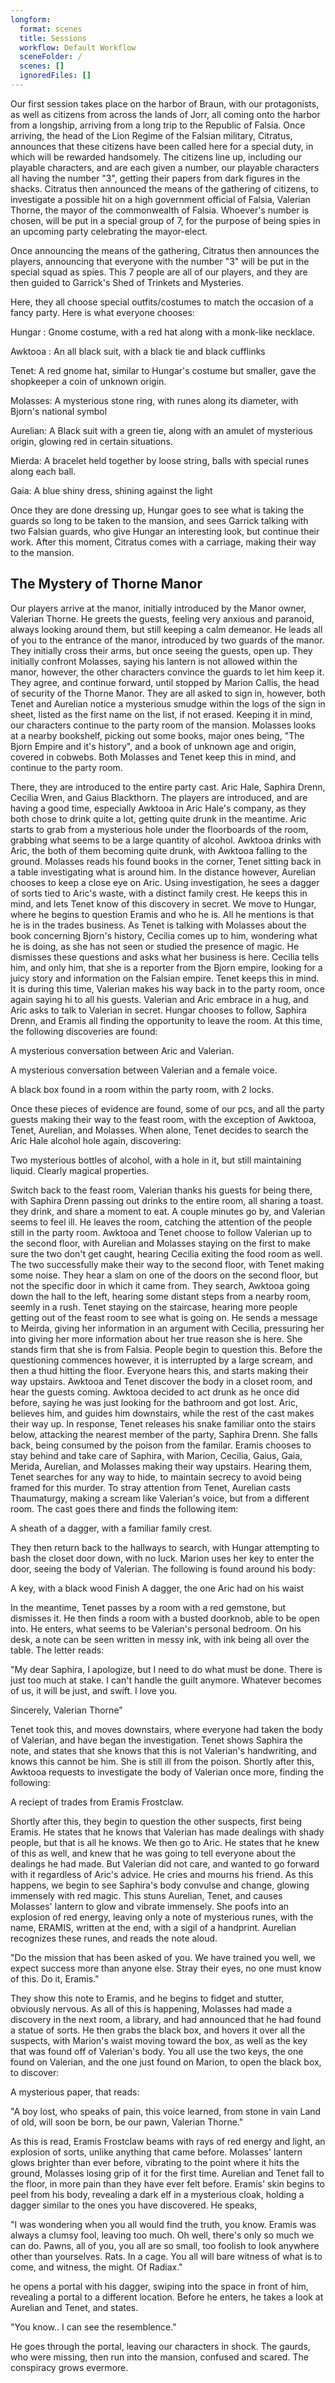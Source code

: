 ```yaml
---
longform:
  format: scenes
  title: Sessions
  workflow: Default Workflow
  sceneFolder: /
  scenes: []
  ignoredFiles: []
---
```

Our first session takes place on the harbor of Braun, with our protagonists, as well as citizens from across the lands of Jorr, all coming onto the harbor from a longship, arriving from a long trip to the Republic of Falsia. Once arriving, the head of the Lion Regime of the Falsian military, Citratus, announces that these citizens have been called here for a special duty, in which will be rewarded handsomely. The citizens line up, including our playable characters, and are each given a number, our playable characters all having the number "3", getting their papers from dark figures in the shacks. Citratus then announced the means of the gathering of citizens, to investigate a possible hit on a high government official of Falsia, Valerian Thorne, the mayor of the commonwealth of Falsia. Whoever's number is chosen, will be put in a special group of 7, for the purpose of being spies in an upcoming party celebrating the mayor-elect. 

Once announcing the means of the gathering, Citratus then announces the players, announcing that everyone with the number "3" will be put in the special squad as spies. This 7 people are all of our players, and they are then guided to Garrick's Shed of Trinkets and Mysteries.

Here, they all choose special outfits/costumes to match the occasion of a fancy party. Here is what everyone chooses:

Hungar : Gnome costume, with a red hat along with a monk-like necklace.

Awktooa : An all black suit, with a black tie and black cufflinks

Tenet: A red gnome hat, similar to Hungar's costume but smaller, gave the shopkeeper a coin of unknown origin.

Molasses: A mysterious stone ring, with runes along its diameter, with Bjorn's national symbol

Aurelian: A Black suit with a green tie, along with an amulet of mysterious origin, glowing red in certain situations.

Mierda: A bracelet held together by loose string, balls with special runes along each ball.

Gaia: A blue shiny dress, shining against the light

Once they are done dressing up, Hungar goes to see what is taking the guards so long to be taken to the mansion, and sees Garrick talking with two Falsian guards, who give Hungar an interesting look, but continue their work. After this moment, Citratus comes with a carriage, making their way to the mansion.

## The Mystery of Thorne Manor

Our players arrive at the manor, initially introduced by the Manor owner, Valerian Thorne. He greets the guests, feeling very anxious and paranoid, always looking around them, but still keeping a calm demeanor. He leads all of you to the entrance of the manor, introduced by two guards of the manor. They initially cross their arms, but once seeing the guests, open up. They initially confront Molasses, saying his lantern is not allowed within the manor, however, the other characters convince the guards to let him keep it. They agree, and continue forward, until stopped by Marion Callis, the head of security of the Thorne Manor. They are all asked to sign in, however, both Tenet and Aurelian notice a mysterious smudge within the logs of the sign in sheet, listed as the first name on the list, if not erased. Keeping it in mind, our characters continue to the party room of the mansion. Molasses looks at a nearby bookshelf, picking out some books, major ones being, "The Bjorn Empire and it's history", and a book of unknown age and origin, covered in cobwebs. Both Molasses and Tenet keep this in mind, and continue to the party room.

There, they are introduced to the entire party cast. Aric Hale, Saphira Drenn, Cecilia Wren, and Gaius Blackthorn. The players are introduced, and are having a good time, especially Awktooa in Aric Hale's company, as they both chose to drink quite a lot, getting quite drunk in the meantime. Aric starts to grab from a mysterious hole under the floorboards of the room, grabbing what seems to be a large quantity of alcohol. Awktooa drinks with Aric, the both of them becoming quite drunk, with Awktooa falling to the ground. Molasses reads his found books in the corner, Tenet sitting back in a table investigating what is around him. In the distance however, Aurelian chooses to keep a close eye on Aric. Using investigation, he sees a dagger of sorts tied to Aric's waste, with a distinct family crest. He keeps this in mind, and lets Tenet know of this discovery in secret. We move to Hungar, where he begins to question Eramis and who he is. All he mentions is that he is in the trades business. As Tenet is talking with Molasses about the book concerning Bjorn's history, Cecilia comes up to him, wondering what he is doing, as she has not seen or studied the presence of magic. He dismisses these questions and asks what her business is here. Cecilia tells him, and only him, that she is a reporter from the Bjorn empire, looking for a juicy story and information on the Falsian empire. Tenet keeps this in mind. It is during this time, Valerian makes his way back in to the party room, once again saying hi to all his guests. Valerian and Aric embrace in a hug, and Aric asks to talk to Valerian in secret. Hungar chooses to follow, Saphira Drenn, and Eramis all finding the opportunity to leave the room. At this time, the following discoveries are found:

A mysterious conversation between Aric and Valerian.

A mysterious conversation between Valerian and a female voice.

A black box found in a room within the party room, with 2 locks.

Once these pieces of evidence are found, some of our pcs, and all the party guests making their way to the feast room, with the exception of Awktooa, Tenet, Aurelian, and Molasses. When alone, Tenet decides to search the Aric Hale alcohol hole again, discovering:

Two mysterious bottles of alcohol, with a hole in it, but still maintaining liquid. Clearly magical properties.

Switch back to the feast room, Valerian thanks his guests for being there, with Saphira Drenn passing out drinks to the entire room, all sharing a toast. they drink, and share a moment to eat. A couple minutes go by, and Valerian seems to feel ill. He leaves the room, catching the attention of the people still in the party room. Awktooa and Tenet choose to follow Valerian up to the second floor, with Aurelian and Molasses staying on the first to make sure the two don't get caught, hearing Cecilia exiting the food room as well.
\
The two successfully make their way to the second floor, with Tenet making some noise. They hear a slam on one of the doors on the second floor, but not the specific door in which it came from. They search, Awktooa going down the hall to the left, hearing some distant steps from a nearby room, seemly in a rush. Tenet staying on the staircase, hearing more people getting out of the feast room to see what is going on. He sends a message to Meirda, giving her information in an argument with Cecilia, pressuring her into giving her more information about her true reason she is here. She stands firm that she is from Falsia. People begin to question this. Before the questioning commences however, it is interrupted by a large scream, and then a thud hitting the floor. Everyone hears this, and starts making their way upstairs. Awktooa and Tenet discover the body in a closet room, and hear the guests coming. Awktooa decided to act drunk as he once did before, saying he was just looking for the bathroom and got lost. Aric, believes him, and guides him downstairs, while the rest of the cast makes their way up. In response, Tenet releases his snake familiar onto the stairs below, attacking the nearest member of the party, Saphira Drenn. She falls back, being consumed by the poison from the familar. Eramis chooses to stay behind and take care of Saphira, with Marion, Cecilia, Gaius, Gaia, Merida, Aurelian, and Molasses making their way upstairs. Hearing them, Tenet searches for any way to hide, to maintain secrecy to avoid being framed for this murder. To stray attention from Tenet, Aurelian casts Thaumaturgy, making a scream like Valerian's voice, but from a different room. The cast goes there and finds the following item:

A sheath of a dagger, with a familiar family crest.

They then return back to the hallways to search, with Hungar attempting to bash the closet door down, with no luck. Marion uses her key to enter the door, seeing the body of Valerian. The following is found around his body:

A key, with a black wood Finish
A dagger, the one Aric had on his waist

In the meantime, Tenet passes by a room with a red gemstone, but dismisses it. He then finds a room with a busted doorknob, able to be open into. He enters, what seems to be Valerian's personal bedroom. On his desk, a note can be seen written in messy ink, with ink being all over the table. The letter reads:

"My dear Saphira,
I apologize, but I need to do what must be done. There is just too much at stake. I can't handle the guilt anymore. Whatever becomes of us, it will be just, and swift. I love you.

Sincerely,
Valerian Thorne"

Tenet took this, and moves downstairs, where everyone had taken the body of Valerian, and have began the investigation. Tenet shows Saphira the note, and states that she knows that this is not Valerian's handwriting, and knows this cannot be him. She is still ill from the poison. Shortly after this, Awktooa requests to investigate the body of Valerian once more, finding the following:

A reciept of trades from Eramis Frostclaw.

Shortly after this,  they begin to question the other suspects, first being Eramis. He states that he knows that Valerian has made dealings with shady people, but that is all he knows. We then go to Aric. He states that he knew of this as well, and knew that he was going to tell everyone about the dealings he had made. But Valerian did not care, and wanted to go forward with it regardless of Aric's advice. He cries and mourns his friend. As this happens, we begin to see Saphira's body convulse and change, glowing immensely with red magic. This stuns Aurelian, Tenet, and causes Molasses' lantern to glow and vibrate immensely. She poofs into an explosion of red energy, leaving only a note of mysterious runes, with the name, ERAMIS, written at the end, with a sigil of a handprint. Aurelian recognizes these runes, and reads the note aloud.

"Do the mission that has been asked of you. We have trained you well, we expect success more than anyone else. Stray their eyes, no one must know of this. Do it, Eramis."

They show this note to Eramis, and he begins to fidget and stutter, obviously nervous. As all of this is happening, Molasses had made a discovery in the next room, a library, and had announced that he had found a statue of sorts. He then grabs the black box, and hovers it over all the suspects, with Marion's waist moving toward the box, as well as the key that was found off of Valerian's body. You all use the two keys, the one found on Valerian, and the one just found on Marion, to open the black box, to discover:

A mysterious paper, that reads:

"A boy lost, who speaks of pain,
this voice learned, from stone in vain
Land of old, will soon be born,
be our pawn, Valerian Thorne."

As this is read, Eramis Frostclaw beams with rays of red energy and light, an explosion of sorts, unlike anything that came before. Molasses' lantern glows brighter than ever before, vibrating to the point where it hits the ground, Molasses losing grip of it for the first time. Aurelian and Tenet fall to the floor, in more pain than they have ever felt before. Eramis' skin begins to peel from his body, revealing a dark elf in a mysterious cloak, holding a dagger similar to the ones you have discovered. He speaks,

"I was wondering when you all would find the truth, you know. Eramis was always a clumsy fool, leaving too much. Oh well, there's only so much we can do. Pawns, all of you, you all are so small, too foolish to look anywhere other than yourselves. Rats. In a cage. You all will bare witness of what is to come, and witness, the might. Of Radiax."

he opens a portal with his dagger, swiping into the space in front of him, revealing a portal to a different location. Before he enters, he takes a look at Aurelian and Tenet, and states.

"You know.. I can see the resemblence."

He goes through the portal, leaving our characters in shock. The gaurds, who were missing, then run into the mansion, confused and scared. The conspiracy grows evermore.